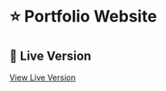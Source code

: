 # ⭐ Portfolio Website


## 📸 Live Version

[View Live Version](https://itsmartonic.github.io/PortfolioWebsite/)
